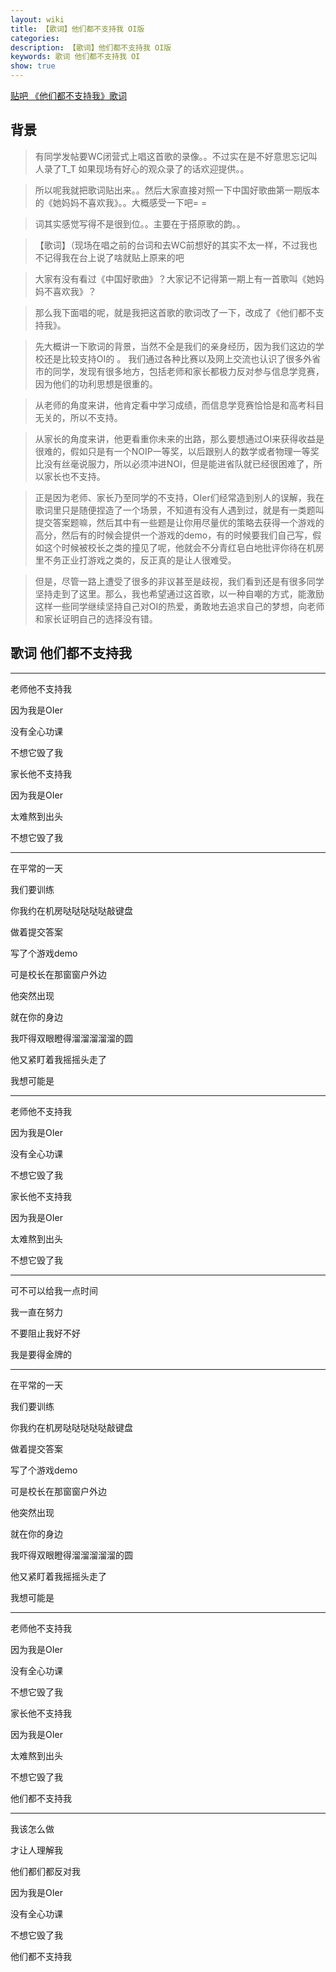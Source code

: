 ```yaml
---
layout: wiki
title: 【歌词】他们都不支持我 OI版
categories: 
description: 【歌词】他们都不支持我 OI版
keywords: 歌词 他们都不支持我 OI
show: true
---
```


[贴吧 《他们都不支持我》歌词](http://tieba.baidu.com/p/2883322463)

## 背景

>有同学发帖要WC闭营式上唱这首歌的录像。。不过实在是不好意思忘记叫人录了T_T 如果现场有好心的观众录了的话欢迎提供。。

>所以呢我就把歌词贴出来。。然后大家直接对照一下中国好歌曲第一期版本的《她妈妈不喜欢我》。。大概感受一下吧= =

>词其实感觉写得不是很到位。。主要在于搭原歌的韵。。

>【歌词】（现场在唱之前的台词和去WC前想好的其实不太一样，不过我也不记得我在台上说了啥就贴上原来的吧

>大家有没有看过《中国好歌曲》？大家记不记得第一期上有一首歌叫《她妈妈不喜欢我》？

>那么我下面唱的呢，就是我把这首歌的歌词改了一下，改成了《他们都不支持我》。

>先大概讲一下歌词的背景，当然不全是我们的亲身经历，因为我们这边的学校还是比较支持OI的
。
>我们通过各种比赛以及网上交流也认识了很多外省市的同学，发现有很多地方，包括老师和家长都极力反对参与信息学竞赛，因为他们的功利思想是很重的。

>从老师的角度来讲，他肯定看中学习成绩，而信息学竞赛恰恰是和高考科目无关的，所以不支持。

>从家长的角度来讲，他更看重你未来的出路，那么要想通过OI来获得收益是很难的，假如只是有一个NOIP一等奖，以后跟别人的数学或者物理一等奖比没有丝毫说服力，所以必须冲进NOI，但是能进省队就已经很困难了，所以家长也不支持。

>正是因为老师、家长乃至同学的不支持，OIer们经常造到别人的误解，我在歌词里只是随便捏造了一个场景，不知道有没有人遇到过，就是有一类题叫提交答案题嘛，然后其中有一些题是让你用尽量优的策略去获得一个游戏的高分，然后有的时候会提供一个游戏的demo，有的时候要我们自己写，假如这个时候被校长之类的撞见了呢，他就会不分青红皂白地批评你待在机房里不务正业打游戏之类的，反正真的是让人很难受。

>但是，尽管一路上遭受了很多的非议甚至是歧视，我们看到还是有很多同学坚持走到了这里。那么，我也希望通过这首歌，以一种自嘲的方式，能激励这样一些同学继续坚持自己对OI的热爱，勇敢地去追求自己的梦想，向老师和家长证明自己的选择没有错。

## 歌词 他们都不支持我

---

老师他不支持我

因为我是OIer

没有全心功课

不想它毁了我

家长他不支持我

因为我是OIer

太难熬到出头

不想它毁了我

---

在平常的一天

我们要训练

你我约在机房哒哒哒哒哒敲键盘

做着提交答案

写了个游戏demo

可是校长在那窗窗户外边

他突然出现

就在你的身边

我吓得双眼瞪得溜溜溜溜溜的圆

他又紧盯着我摇摇头走了

我想可能是

---

老师他不支持我

因为我是OIer

没有全心功课

不想它毁了我

家长他不支持我

因为我是OIer

太难熬到出头

不想它毁了我

---

可不可以给我一点时间

我一直在努力

不要阻止我好不好

我是要得金牌的

---

在平常的一天

我们要训练

你我约在机房哒哒哒哒哒敲键盘

做着提交答案

写了个游戏demo

可是校长在那窗窗户外边

他突然出现

就在你的身边

我吓得双眼瞪得溜溜溜溜溜的圆

他又紧盯着我摇摇头走了

我想可能是

---

老师他不支持我

因为我是OIer

没有全心功课

不想它毁了我

家长他不支持我

因为我是OIer

太难熬到出头

不想它毁了我

他们都不支持我

---

我该怎么做

才让人理解我

他们都们都反对我

因为我是OIer

没有全心功课

不想它毁了我

他们都不支持我